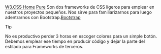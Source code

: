 [W3.CSS Home](https://www.w3schools.com/w3css/default.asp)  [Pure](https://pure-css.github.io/) Son dos frameworks de CSS ligeros para emplear en nuestros proyectos pequeños. Nos sirve para familiarizarnos para luego adentrarnos con Bootstrap.[Bootstrap](https://getbootstrap.com/)

> [!tip]
> No es productivo perder 3 horas en escoger colores para un simple botón. Debemos emplear ese tiempo en producir código y dejar la parte del estilado para Frameworks de terceros.

